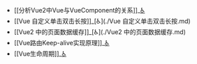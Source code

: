 - [[分析Vue2中Vue与VueComponent的关系]]_[♿](./分析Vue2中Vue与VueComponent的关系.md)
- [[Vue 自定义单击双击长按]]_[♿](./Vue 自定义单击双击长按.md)
- [[Vue2 中的页面数据缓存]]_[♿](./Vue2 中的页面数据缓存.md)
- [[Vue路由Keep-alive实现原理]]_[♿](./Vue路由Keep-alive实现原理.md)
- [[Vue生命周期]]_[♿](./Vue生命周期.md)
